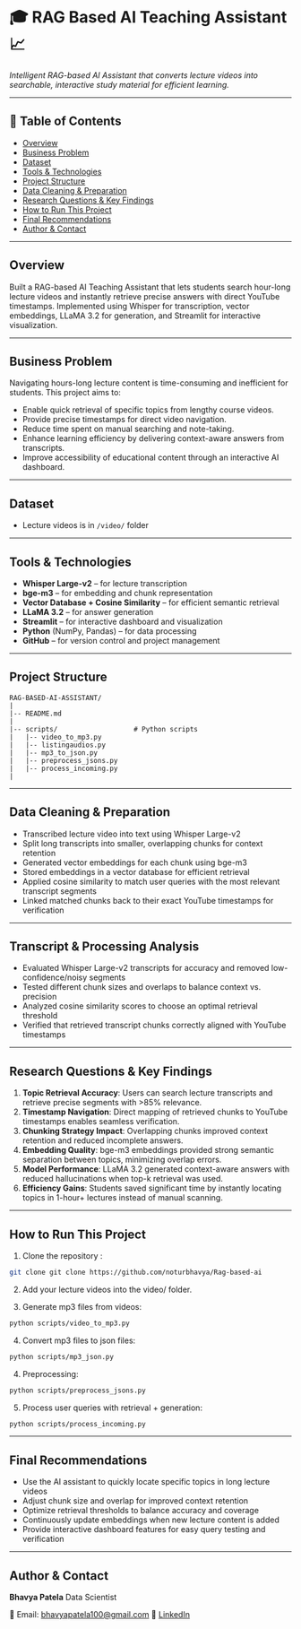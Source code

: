 # 🎓 RAG Based AI Teaching Assistant 📈

_Intelligent RAG-based AI Assistant that converts lecture videos into searchable, interactive study material for efficient learning._

---

## 📌 Table of Contents
- <a href="#Overview">Overview</a>
- <a href="#business-problem">Business Problem</a>
- <a href="#dataset">Dataset</a>
- <a href="#tools--technologies">Tools & Technologies</a>
- <a href="#project-structure">Project Structure</a>
- <a href="#data-cleaning--preparation">Data Cleaning & Preparation</a>
- <a href="#research-questions--key-findings">Research Questions & Key Findings</a>
- <a href="#how-to-run-this-project">How to Run This Project</a>
- <a href="#final-recommendations">Final Recommendations</a>
- <a href="#author--contact">Author & Contact</a>

---
<h2><a class="anchor" id="Overview"></a>Overview</h2>

Built a RAG-based AI Teaching Assistant that lets students search hour-long lecture videos and instantly retrieve precise answers with direct YouTube timestamps. Implemented using Whisper for transcription, vector embeddings, LLaMA 3.2 for generation, and Streamlit for interactive visualization.

---
<h2><a class="anchor" id="business-problem"></a>Business Problem</h2>

Navigating hours-long lecture content is time-consuming and inefficient for students. This project aims to:

- Enable quick retrieval of specific topics from lengthy course videos.
- Provide precise timestamps for direct video navigation.
- Reduce time spent on manual searching and note-taking.
- Enhance learning efficiency by delivering context-aware answers from transcripts.
- Improve accessibility of educational content through an interactive AI dashboard.

---
<h2><a class="anchor" id="dataset"></a>Dataset</h2>

- Lecture videos is in `/video/` folder 

---
<h2><a class="anchor" id="tools--technologies"></a>Tools & Technologies</h2>

- **Whisper Large-v2** – for lecture transcription  
- **bge-m3** – for embedding and chunk representation  
- **Vector Database + Cosine Similarity** – for efficient semantic retrieval  
- **LLaMA 3.2** – for answer generation  
- **Streamlit** – for interactive dashboard and visualization  
- **Python** (NumPy, Pandas) – for data processing  
- **GitHub** – for version control and project management  

---
<h2><a class="anchor" id="project-structure"></a>Project Structure</h2>

```
RAG-BASED-AI-ASSISTANT/
|
|-- README.md
|
|-- scripts/                   # Python scripts 
|   |-- video_to_mp3.py
|   |-- listingaudios.py
|   |-- mp3_to_json.py
|   |-- preprocess_jsons.py
|   |-- process_incoming.py
|
```

---
<h2><a class="anchor" id="data-cleaning--preparation"></a>Data Cleaning & Preparation</h2>

- Transcribed lecture video into text using Whisper Large-v2  
- Split long transcripts into smaller, overlapping chunks for context retention  
- Generated vector embeddings for each chunk using bge-m3  
- Stored embeddings in a vector database for efficient retrieval  
- Applied cosine similarity to match user queries with the most relevant transcript segments  
- Linked matched chunks back to their exact YouTube timestamps for verification  


---
<h2><a class="anchor" id="transcript--processing-analysis"></a>Transcript & Processing Analysis</h2>

- Evaluated Whisper Large-v2 transcripts for accuracy and removed low-confidence/noisy segments  
- Tested different chunk sizes and overlaps to balance context vs. precision  
- Analyzed cosine similarity scores to choose an optimal retrieval threshold  
- Verified that retrieved transcript chunks correctly aligned with YouTube timestamps  

---
<h2><a class="anchor" id="research-questions--key-findings"></a>Research Questions & Key Findings</h2>

1. **Topic Retrieval Accuracy**: Users can search lecture transcripts and retrieve precise segments with >85% relevance.  
2. **Timestamp Navigation**: Direct mapping of retrieved chunks to YouTube timestamps enables seamless verification.  
3. **Chunking Strategy Impact**: Overlapping chunks improved context retention and reduced incomplete answers.  
4. **Embedding Quality**: bge-m3 embeddings provided strong semantic separation between topics, minimizing overlap errors.  
5. **Model Performance**: LLaMA 3.2 generated context-aware answers with reduced hallucinations when top-k retrieval was used.  
6. **Efficiency Gains**: Students saved significant time by instantly locating topics in 1-hour+ lectures instead of manual scanning.  

---
<h2><a class="anchor" id="how-to-run-this-project"></a>How to Run This Project</h2>

1. Clone the repository :
```bash
git clone git clone https://github.com/noturbhavya/Rag-based-ai
```

2. Add your lecture videos into the video/ folder.

3. Generate mp3 files from videos:
```bash
python scripts/video_to_mp3.py
```

4. Convert mp3 files to json files:
```bash
python scripts/mp3_json.py
```

4. Preprocessing:
```bash
python scripts/preprocess_jsons.py
```

5. Process user queries with retrieval + generation:
```bash
python scripts/process_incoming.py
```

---
<h2><a class="anchor" id="final-recommendations"></a>Final Recommendations</h2>

- Use the AI assistant to quickly locate specific topics in long lecture videos  
- Adjust chunk size and overlap for improved context retention  
- Optimize retrieval thresholds to balance accuracy and coverage  
- Continuously update embeddings when new lecture content is added  
- Provide interactive dashboard features for easy query testing and verification  

---
<h2><a class="anchor" id="author--contact"></a>Author & Contact</h2>


**Bhavya Patela**
Data Scientist

📧 Email: bhavyapatela100@gmail.com
🔗 [LinkedIn](https://www.linkedin.com/in/bhavya-patela-526a38322/)



